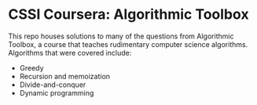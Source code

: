 # CSSI Coursera: Algorithmic Toolbox
This repo houses solutions to many of the questions from Algorithmic Toolbox, a course that teaches rudimentary computer science algorithms. Algorithms that were covered include:
* Greedy 
* Recursion and memoization
* Divide-and-conquer
* Dynamic programming
